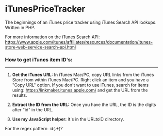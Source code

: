 # iTunesPriceTracker

The beginnings of an iTunes price tracker using iTunes Search API lookups. Written in PHP.

For more information on the iTunes Search API:
https://www.apple.com/itunes/affiliates/resources/documentation/itunes-store-web-service-search-api.html

### How to get iTunes item ID's:
----------------------------

1. **Get the iTunes URL:** In iTunes Mac/PC, copy URL links from the iTunes Store from within iTunes Mac/PC. Right click an item and you have a "Copy URL" option. If you don't want to use iTunes, search for items using: https://linkmaker.itunes.apple.com/ and get the URL from the results.

2. **Extract the ID from the URL:** Once you have the URL, the ID is the digits after "id" in the URL.

3. **Use my JavaScript helper:** It's in the URLtoID directory.

For the regex pattern: id(.+)\?
